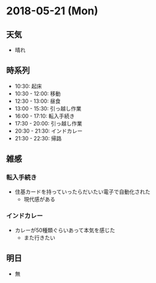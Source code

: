 # 2018-05-21 (Mon)

## 天気

- 晴れ

## 時系列

- 10:30: 起床
- 10:30 - 12:00: 移動
- 12:30 - 13:00: 昼食
- 13:00 - 15:30: 引っ越し作業
- 16:00 - 17:10: 転入手続き
- 17:30 - 20:00: 引っ越し作業
- 20:30 - 21:30: インドカレー
- 21:30 - 22:30: 帰路

## 雑感

### 転入手続き

- 住基カードを持っていったらだいたい電子で自動化された
  - 現代感がある

### インドカレー

- カレーが50種類ぐらいあって本気を感じた
  - また行きたい

## 明日

- 無
